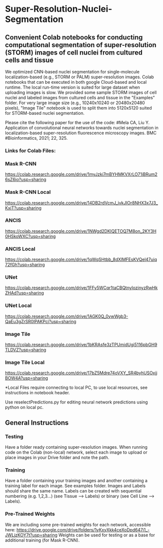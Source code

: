 # Super-Resolution-Nuclei-Segmentation
## Convenient Colab notebooks for conducting computational segmentation of super-resolution (STORM) images of cell nuclei from cultured cells and tissue
We optimized CNN-based nuclei segmentation for single-molecule localization-based (e.g., STORM or PALM) super-resolution images. Colab notebooks that can be executed in both google Cloud-based and local runtime. The local run-time version is suited for large dataset when uploading images is slow.
We provided some sample STORM images of cell nuclei and labeled images from cultured cells and tissue in the "Examples" folder. 
For very large image size (e.g., 10240x10240 or 20480x20480 pixels), "Image Tile" notebook is used to split them into 5120x5120 suited for STORM-based nuclei segmentation. 

Please cite the following paper for the use of the code: 
#Mela CA, Liu Y. Application of convolutional neural networks towards nuclei segmentation in localization-based super-resolution fluorescence microscopy images. BMC #Bioinformatics, 2021; 22, 325.

### Links for Colab Files:

### Mask R-CNN
https://colab.research.google.com/drive/1myJzki7mBYHMKVXrLO71iBRum26sZ6io?usp=sharing

### Mask R-CNN Local
https://colab.research.google.com/drive/14DB2rdVcmJ_ivkJIOr8NHX3x7J3_KxiT?usp=sharing

### ANCIS
https://colab.research.google.com/drive/1NWgd2DKlQETOQ7M8on_2KY3H0HSkoWXC?usp=sharing

### ANCIS Local
https://colab.research.google.com/drive/1qWqSHtbb_8dXlMFEsKVQel47uiq72fGh?usp=sharing

### UNet
https://colab.research.google.com/drive/1FFy5WCqr1taCBQtnyIozinyzRwHkZHAd?usp=sharing

### UNet Local
https://colab.research.google.com/drive/1AGK0Q_0ywWgb3-QaEu3gZrSR0lPAKPcj?usp=sharing

### Image Tile
https://colab.research.google.com/drive/1bKRAsfe3zTPUmidUgi5116pbGH9TLDVZ?usp=sharing

### Image Tile Local
https://colab.research.google.com/drive/17bZ5Mdre74oVXY_SR4byhUSOxjjBOW4A?usp=sharing

*Local Files require connecting to local PC, to use local resources, see instructions in notebook header.

Use reselectPredictions.py for editing neural network predictions using python on local pc.

## General Instructions

### Testing

Have a folder ready containing super-resolution images.  When running code on the Colab (non-local) network, select each image to upload or place images in your Drive folder and note the path.

### Training

Have a folder containing your training images and another containing a training label for each image.  See examples folder.  Images and Labels should share the same name. Labels can be created with sequential numbering (e.g. 1,2,3...) (see Tissue --> Labels) or binary (see Cell Line --> Labels).

### Pre-Trained Weights

We are including some pre-trained weights for each network, accessible here: https://drive.google.com/drive/folders/1yKxyXkk4ceXoDpd647i1_-JWLjzKOY7t?usp=sharing
Weights can be used for testing or as a base for additional training (for Mask R-CNN).
